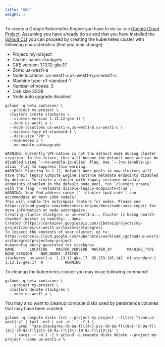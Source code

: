 ```yaml
---
title: "GKE"
weight: 1
---
```


To create a Google Kubernetes Engine you have to do so in a [Google Cloud Project](https://cloud.google.com/resource-manager/docs/creating-managing-projects).
 Assuming you have already do so and that you have installed the [gcloud CLI](https://cloud.google.com/sdk/gcloud/)
 you can proceed by creating the kubernetes cluster with following characteristics (that you may change):

 * Project: my-project
 * Cluster name: stackgres
 * GKE version: 1.13.12-gke.17
 * Zone: us-west1-a
 * Node locations: us-west1-a,us-west1-b,us-west1-c
 * Machine type: n1-standard-1
 * Number of nodes: 3
 * Disk size 20GB
 * Node auto upgrade disabled

```
gcloud -q beta container \
  --project my-project \
  clusters create stackgres \
  --cluster-version 1.13.12-gke.17 \
  --zone us-west1-a \
  --node-locations us-west1-a,us-west1-b,us-west1-c \
  --machine-type n1-standard-1 \
  --disk-size "20" \
  --num-nodes 3 \
  --no-enable-autoupgrade
```

```
WARNING: Currently VPC-native is not the default mode during cluster creation. In the future, this will become the default mode and can be disabled using `--no-enable-ip-alias` flag. Use `--[no-]enable-ip-alias` flag to suppress this warning.
WARNING: Starting in 1.12, default node pools in new clusters will have their legacy Compute Engine instance metadata endpoints disabled by default. To create a cluster with legacy instance metadata endpoints disabled in the default node pool, run `clusters create` with the flag `--metadata disable-legacy-endpoints=true`.
WARNING: Your Pod address range (`--cluster-ipv4-cidr`) can accommodate at most 1008 node(s). 
This will enable the autorepair feature for nodes. Please see https://cloud.google.com/kubernetes-engine/docs/node-auto-repair for more information on node autorepairs.
Creating cluster stackgres in us-west1-a... Cluster is being health-checked (master is healthy)...done.
Created [https://container.googleapis.com/v1beta1/projects/my-project/zones/us-west1-a/clusters/stackgres].
To inspect the contents of your cluster, go to: https://console.cloud.google.com/kubernetes/workload_/gcloud/us-west1-a/stackgres?project=my-project
kubeconfig entry generated for stackgres.
NAME       LOCATION    MASTER_VERSION  MASTER_IP       MACHINE_TYPE   NODE_VERSION    NUM_NODES  STATUS
stackgres  us-west1-a  1.13.12-gke.17  35.233.185.142  n1-standard-1  1.13.12-gke.17  9          RUNNING
```

To cleanup the kubernetes cluster you may issue following command:

```
gcloud -q beta container \
  --project my-project \
  clusters delete stackgres \
  --zone us-west1-a \
```

You may also want to cleanup compute disks used by persistence volumes that may have been created:

```shell
gcloud -q compute disks list --project my-project --filter "zone:us-west1-a" | tail -n+2 | cut -d ' ' -f 1 \
    | grep '^gke-stackgres-[0-9a-f]\{4\}-pvc-[0-9a-f]\{8\}-[0-9a-f]\{4\}-[0-9a-f]\{4\}-[0-9a-f]\{4\}-[0-9a-f]\{12\}$' \
    | xargs -r -n 1 -I % gcloud -q compute disks delete --project my-project --zone us-west1-a %
```